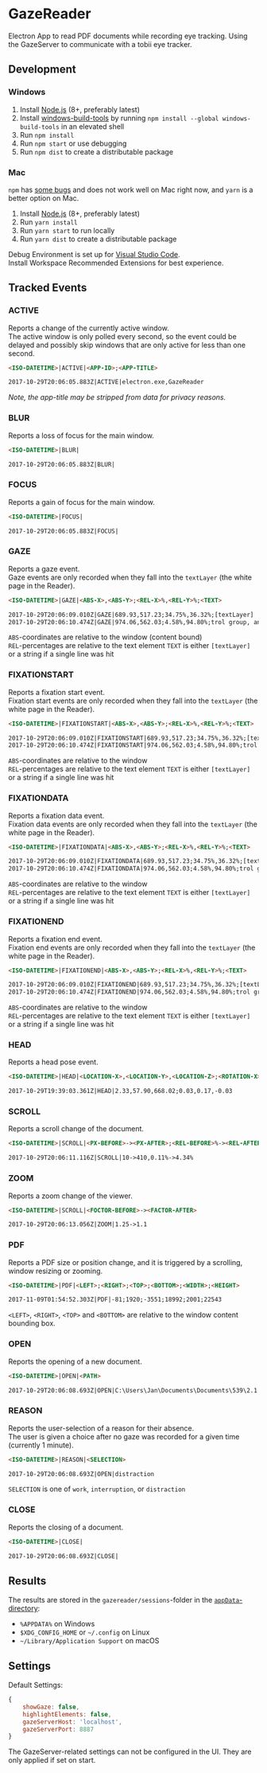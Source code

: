 # GazeReader
Electron App to read PDF documents while recording eye tracking.
Using the GazeServer to communicate with a tobii eye tracker.

## Development

### Windows
1. Install [Node.js](https://nodejs.org) (8+, preferably latest)
2. Install [windows-build-tools](https://github.com/felixrieseberg/windows-build-tools) by running `npm install --global windows-build-tools` in an elevated shell
3. Run `npm install`
4. Run `npm start` or use debugging
4. Run `npm dist` to create a distributable package

### Mac

`npm` has [some bugs](https://github.com/electron-userland/electron-builder/issues/1968) and does not work well on Mac right now, and `yarn` is a better option on Mac.

1. Install [Node.js](https://nodejs.org) (8+, preferably latest)
2. Run `yarn install`
3. Run `yarn start` to run locally
4. Run `yarn dist` to create a distributable package

Debug Environment is set up for [Visual Studio Code](https://code.visualstudio.com/).  
Install Workspace Recommended Extensions for best experience.

## Tracked Events
### ACTIVE
Reports a change of the currently active window.  
The active window is only polled every second, so the event could be delayed and possibly skip windows that are only active for less than one second.
```html
<ISO-DATETIME>|ACTIVE|<APP-ID>;<APP-TITLE>

2017-10-29T20:06:05.883Z|ACTIVE|electron.exe,GazeReader
```
*Note, the app-title may be stripped from data for privacy reasons.*

### BLUR
Reports a loss of focus for the main window.
```html
<ISO-DATETIME>|BLUR|

2017-10-29T20:06:05.883Z|BLUR|
```

### FOCUS
Reports a gain of focus for the main window.
```html
<ISO-DATETIME>|FOCUS|

2017-10-29T20:06:05.883Z|FOCUS|
```

### GAZE
Reports a gaze event.  
Gaze events are only recorded when they fall into the `textLayer` (the white page in the Reader).
```html
<ISO-DATETIME>|GAZE|<ABS-X>,<ABS-Y>;<REL-X>%,<REL-Y>%;<TEXT>

2017-10-29T20:06:09.010Z|GAZE|689.93,517.23;34.75%,36.32%;[textLayer]
2017-10-29T20:06:10.474Z|GAZE|974.06,562.03;4.58%,94.80%;trol group, and the conflicts of interest that are addressed
```
`ABS`-coordinates are relative to the window (content bound)  
`REL`-percentages are relative to the text element
`TEXT` is either `[textLayer]` or a string if a single line was hit

### FIXATIONSTART
Reports a fixation start event.  
Fixation start events are only recorded when they fall into the `textLayer` (the white page in the Reader).
```html
<ISO-DATETIME>|FIXATIONSTART|<ABS-X>,<ABS-Y>;<REL-X>%,<REL-Y>%;<TEXT>

2017-10-29T20:06:09.010Z|FIXATIONSTART|689.93,517.23;34.75%,36.32%;[textLayer]
2017-10-29T20:06:10.474Z|FIXATIONSTART|974.06,562.03;4.58%,94.80%;trol group, and the conflicts of interest that are addressed
```
`ABS`-coordinates are relative to the window  
`REL`-percentages are relative to the text element
`TEXT` is either `[textLayer]` or a string if a single line was hit

### FIXATIONDATA
Reports a fixation data event.  
Fixation data events are only recorded when they fall into the `textLayer` (the white page in the Reader).
```html
<ISO-DATETIME>|FIXATIONDATA|<ABS-X>,<ABS-Y>;<REL-X>%,<REL-Y>%;<TEXT>

2017-10-29T20:06:09.010Z|FIXATIONDATA|689.93,517.23;34.75%,36.32%;[textLayer]
2017-10-29T20:06:10.474Z|FIXATIONDATA|974.06,562.03;4.58%,94.80%;trol group, and the conflicts of interest that are addressed
```
`ABS`-coordinates are relative to the window  
`REL`-percentages are relative to the text element
`TEXT` is either `[textLayer]` or a string if a single line was hit

### FIXATIONEND
Reports a fixation end event.  
Fixation end events are only recorded when they fall into the `textLayer` (the white page in the Reader).
```html
<ISO-DATETIME>|FIXATIONEND|<ABS-X>,<ABS-Y>;<REL-X>%,<REL-Y>%;<TEXT>

2017-10-29T20:06:09.010Z|FIXATIONEND|689.93,517.23;34.75%,36.32%;[textLayer]
2017-10-29T20:06:10.474Z|FIXATIONEND|974.06,562.03;4.58%,94.80%;trol group, and the conflicts of interest that are addressed
```
`ABS`-coordinates are relative to the window  
`REL`-percentages are relative to the text element
`TEXT` is either `[textLayer]` or a string if a single line was hit

### HEAD
Reports a head pose event.
```html
<ISO-DATETIME>|HEAD|<LOCATION-X>,<LOCATION-Y>,<LOCATION-Z>;<ROTATION-X>,<ROTATION-Y>,<ROTATION-Z>

2017-10-29T19:39:03.361Z|HEAD|2.33,57.90,668.02;0.03,0.17,-0.03
```

### SCROLL
Reports a scroll change of the document.
```html
<ISO-DATETIME>|SCROLL|<PX-BEFORE>-><PX-AFTER>;<REL-BEFORE>%-><REL-AFTER>%

2017-10-29T20:06:11.116Z|SCROLL|10->410,0.11%->4.34%
```

### ZOOM
Reports a zoom change of the viewer.
```html
<ISO-DATETIME>|SCROLL|<FOCTOR-BEFORE>-><FACTOR-AFTER>

2017-10-29T20:06:13.056Z|ZOOM|1.25->1.1
```

### PDF
Reports a PDF size or position change, and it is triggered by a scrolling, window resizing or zooming.
```html
<ISO-DATETIME>|PDF|<LEFT>;<RIGHT>;<TOP>;<BOTTOM>;<WIDTH>;<HEIGHT>

2017-11-09T01:54:52.303Z|PDF|-81;1920;-3551;18992;2001;22543
```
`<LEFT>`, `<RIGHT>`, `<TOP>` and `<BOTTOM>` are relative to the window content bounding box.

### OPEN
Reports the opening of a new document.
```html
<ISO-DATETIME>|OPEN|<PATH>

2017-10-29T20:06:08.693Z|OPEN|C:\Users\Jan\Documents\Documents\539\2.1 - Whatmakes good research in software engineering.pdf
```

### REASON
Reports the user-selection of a reason for their absence.  
The user is given a choice after no gaze was recorded for a given time (currently 1 minute).
```html
<ISO-DATETIME>|REASON|<SELECTION>

2017-10-29T20:06:08.693Z|OPEN|distraction
```
`SELECTION` is one of `work`, `interruption`, or `distraction`

### CLOSE
Reports the closing of a document.
```html
<ISO-DATETIME>|CLOSE|

2017-10-29T20:06:08.693Z|CLOSE|
```

## Results
The results are stored in the `gazereader/sessions`-folder in the [`appData`-directory](https://electron.atom.io/docs/api/app/#appgetpathname):
* `%APPDATA%` on Windows
* `$XDG_CONFIG_HOME` or `~/.config` on Linux
* `~/Library/Application Support` on macOS

## Settings
Default Settings:
```js
{
    showGaze: false,
    highlightElements: false,
    gazeServerHost: 'localhost',
    gazeServerPort: 8887
}
```
The GazeServer-related settings can not be configured in the UI. They are only applied if set on start.
